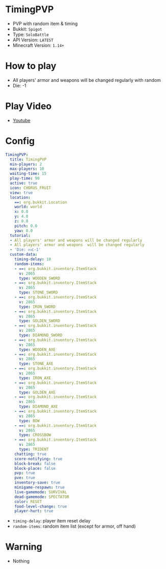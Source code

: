 # TimingPVP
- PVP with random item & timing
- Bukkit: `Spigot`
- Type: `SoloBattle`
- API Version: `LATEST`
- Minecraft Version: `1.14+`

# How to play
- All players' armor and weapons will be changed regularly with random
- Die: -1

# Play Video
- [Youtube](https://youtu.be/FoKiBWDDuKY)

# Config
```yaml
TimingPVP:
  title: TimingPVP
  min-players: 2
  max-players: 10
  waiting-time: 15
  play-time: 90
  active: true
  icon: CHORUS_FRUIT
  view: true
  location:
    ==: org.bukkit.Location
    world: world
    x: 0.0
    y: 4.0
    z: 0.0
    pitch: 0.0
    yaw: 0.0
  tutorial:
  - All players' armor and weapons will be changed regularly
  - All players' armor and weapons  will be changed regularly
  - 'Die: ยงc-1'
  custom-data:
    timing-delay: 10
    random-items:
    - ==: org.bukkit.inventory.ItemStack
      v: 2865
      type: WOODEN_SWORD
    - ==: org.bukkit.inventory.ItemStack
      v: 2865
      type: STONE_SWORD
    - ==: org.bukkit.inventory.ItemStack
      v: 2865
      type: IRON_SWORD
    - ==: org.bukkit.inventory.ItemStack
      v: 2865
      type: GOLDEN_SWORD
    - ==: org.bukkit.inventory.ItemStack
      v: 2865
      type: DIAMOND_SWORD
    - ==: org.bukkit.inventory.ItemStack
      v: 2865
      type: WOODEN_AXE
    - ==: org.bukkit.inventory.ItemStack
      v: 2865
      type: STONE_AXE
    - ==: org.bukkit.inventory.ItemStack
      v: 2865
      type: IRON_AXE
    - ==: org.bukkit.inventory.ItemStack
      v: 2865
      type: GOLDEN_AXE
    - ==: org.bukkit.inventory.ItemStack
      v: 2865
      type: DIAMOND_AXE
    - ==: org.bukkit.inventory.ItemStack
      v: 2865
      type: BOW
    - ==: org.bukkit.inventory.ItemStack
      v: 2865
      type: CROSSBOW
    - ==: org.bukkit.inventory.ItemStack
      v: 2865
      type: TRIDENT
    chatting: true
    score-notifying: true
    block-break: false
    block-place: false
    pvp: true
    pve: true
    inventory-save: true
    minigame-respawn: true
    live-gamemode: SURVIVAL
    dead-gamemode: SPECTATOR
    color: RESET
    food-level-change: true
    player-hurt: true
```
- `timing-delay`: player item reset delay
- `random-items`: random item list (except for armor, off hand)

# Warning
- Nothing